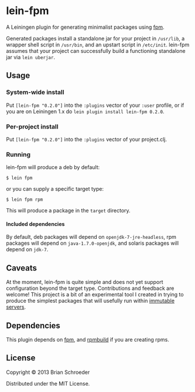 # lein-fpm

A Leiningen plugin for generating minimalist packages using
[fpm](https://github.com/jordansissel/fpm).

Generated packages install a standalone jar for your project in `/usr/lib`, a
wrapper shell script in `/usr/bin`, and an upstart script in `/etc/init`.
lein-fpm assumes that your project can successfully build a functioning
standalone jar via `lein uberjar`.

## Usage

### System-wide install

Put `[lein-fpm "0.2.0"]` into the `:plugins` vector of your `:user`
profile, or if you are on Leiningen 1.x do `lein plugin install lein-fpm
0.2.0`.

### Per-project install

Put `[lein-fpm "0.2.0"]` into the `:plugins` vector of your
project.clj.

### Running

lein-fpm will produce a deb by default:

    $ lein fpm

or you can supply a specific target type:

    $ lein fpm rpm

This will produce a package in the `target` directory.

#### Included dependencies

By default, deb packages will depend on `openjdk-7-jre-headless`, rpm packages
will depend on `java-1.7.0-openjdk`, and solaris packages will depend on
`jdk-7`.

## Caveats

At the moment, lein-fpm is quite simple and does not yet support configuration
beyond the target type. Contributions and feedback are welcome! This project is
a bit of an experimental tool I created in trying to produce the simplest
packages that will usefully run within [immutable
servers](http://martinfowler.com/bliki/ImmutableServer.html).

## Dependencies

This plugin depends on [fpm](https://github.com/jordansissel/fpm), and
[rpmbuild](http://www.rpm.org/max-rpm-snapshot/rpmbuild.8.html) if you are
creating rpms.

## License

Copyright © 2013 Brian Schroeder

Distributed under the MIT License.
